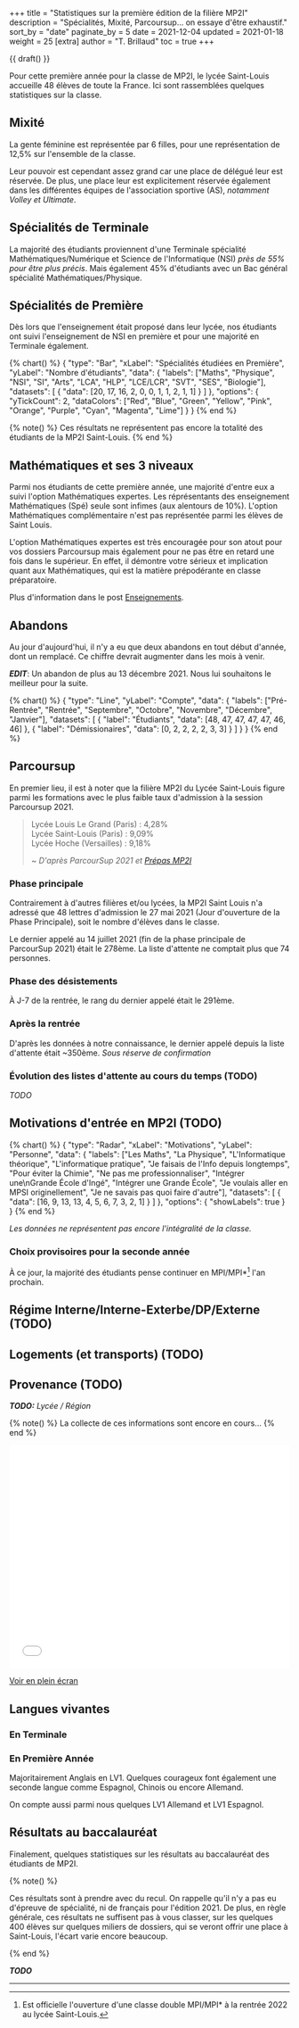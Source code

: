 +++
title = "Statistiques sur la première édition de la filière MP2I"
description = "Spécialités, Mixité, Parcoursup... on essaye d'être exhaustif."
sort_by = "date"
paginate_by = 5
date = 2021-12-04
updated = 2021-01-18
weight = 25
[extra]
author = "T. Brillaud"
toc = true
+++

{{ draft() }}

Pour cette première année pour la classe de MP2I, le lycée Saint-Louis accueille 48 élèves de toute la France. 
Ici sont rassemblées quelques statistiques sur la classe.

## Mixité

La gente féminine est représentée par 6 filles, pour une représentation de 12,5% sur l'ensemble de la classe.

Leur pouvoir est cependant assez grand car une place de délégué leur est réservée. De plus, une place leur est explicitement réservée également dans les différentes équipes de l'association sportive (AS), *notamment Volley et Ultimate*.

## Spécialités de Terminale

La majorité des étudiants proviennent d'une Terminale spécialité Mathématiques/Numérique et Science de l'Informatique (NSI) *près de 55% pour être plus précis*.
Mais également 45% d'étudiants avec un Bac général spécialité Mathématiques/Physique.

## Spécialités de Première

Dès lors que l'enseignement était proposé dans leur lycée, nos étudiants ont suivi l'enseignement de NSI en première et pour une majorité en Terminale également.

{% chart() %}
{
  "type": "Bar",
  "xLabel": "Spécialités étudiées en Première",
  "yLabel": "Nombre d'étudiants",
  "data": {
    "labels": ["Maths", "Physique", "NSI", "SI", "Arts", "LCA", "HLP", "LCE/LCR", "SVT", "SES", "Biologie"],
    "datasets": [
      {
        "data": [20, 17, 16, 2, 0, 0, 1, 1, 2, 1, 1]
      }
    ]
  },
  "options": {
    "yTickCount": 2,
    "dataColors": ["Red", "Blue", "Green", "Yellow", "Pink", "Orange", "Purple", "Cyan", "Magenta", "Lime"]
  }
}
{% end %}

{% note() %}
Ces résultats ne représentent pas encore la totalité des étudiants de la MP2I Saint-Louis.
{% end %}

## Mathématiques et ses 3 niveaux

Parmi nos étudiants de cette première année, une majorité d'entre eux a suivi l'option Mathématiques expertes.
Les réprésentants des enseignement Mathématiques (Spé) seule sont infimes (aux alentours de 10%). L'option Mathématiques complémentaire n'est pas représentée parmi les élèves de Saint Louis.

L'option Mathématiques expertes est très encouragée pour son atout pour vos dossiers Parcoursup mais également pour ne pas être en retard une fois dans le supérieur. En effet, il démontre votre sérieux et implication quant aux Mathématiques, qui est la matière prépodérante en classe préparatoire.

Plus d'information dans le post [Enseignements](@/a-propos/enseignements.md).

## Abandons

Au jour d'aujourd'hui, il n'y a eu que deux abandons en tout début d'année, dont un remplacé.
Ce chiffre devrait augmenter dans les mois à venir.

***EDIT***: Un abandon de plus au 13 décembre 2021. Nous lui souhaitons le meilleur pour la suite.

{% chart() %}
{
  "type": "Line",
  "yLabel": "Compte",
  "data": {
    "labels": ["Pré-Rentrée", "Rentrée", "Septembre", "Octobre", "Novembre", "Décembre", "Janvier"],
    "datasets": [
      {
        "label": "Étudiants",
        "data": [48, 47, 47, 47, 47, 46, 46]
      },
      {
        "label": "Démissionaires",
        "data": [0, 2, 2, 2, 2, 3, 3]
      }
    ]
  }
}
{% end %}


## Parcoursup 

En premier lieu, il est à noter que la filière MP2I du Lycée Saint-Louis figure parmi les formations avec le plus faible taux d'admission à la session Parcoursup 2021. 

>   Lycée Louis Le Grand (Paris) : 4,28%  
>   Lycée Saint-Louis (Paris) : 9,09%  
>   Lycée Hoche (Versailles) : 9,18%  
>
> ~ *D'après ParcourSup 2021 et [Prépas MP2I](https://prepas-mp2i.github.io/mp2i/)*

### Phase principale

Contrairement à d'autres filières et/ou lycées, la MP2I Saint Louis n'a adressé que 48 lettres d'admission le 27 mai 2021 (Jour d'ouverture de la Phase Principale), soit le nombre d'élèves dans le classe.


Le dernier appelé au 14 juillet 2021 (fin de la phase principale de ParcourSup 2021) était le 278ème.
La liste d'attente ne comptait plus que 74 personnes.

### Phase des désistements

À J-7 de la rentrée, le rang du dernier appelé était le 291ème.

### Après la rentrée

D'après les données à notre connaissance, le dernier appelé depuis la liste d'attente était ~350ème.
*Sous réserve de confirmation*

### Évolution des listes d'attente au cours du temps (TODO)

*TODO*

## Motivations d'entrée en MP2I (TODO)

{% chart() %}
{
  "type": "Radar",
  "xLabel": "Motivations",
  "yLabel": "Personne",
  "data": {
    "labels": ["Les Maths", "La Physique", "L'Informatique théorique", "L'informatique pratique", "Je faisais de l'Info depuis longtemps", "Pour éviter la Chimie", "Ne pas me professionnaliser", "Intégrer une\nGrande École d'Ingé", "Intégrer une Grande École", "Je voulais aller en MPSI originellement", "Je ne savais pas quoi faire d'autre"],
    "datasets": [
      {
        "data": [16, 9, 13, 13, 4, 5, 6, 7, 3, 2, 1]
      }
    ]
  },
  "options": {
    "showLabels": true
  }
}
{% end %}

*Les données ne représentent pas encore l'intégralité de la classe.*

### Choix provisoires pour la seconde année

À ce jour, la majorité des étudiants pense continuer en MPI/MPI*[^1] l'an prochain.

## Régime Interne/Interne-Exterbe/DP/Externe (TODO)

## Logements (et transports) (TODO)

## Provenance (TODO)

***TODO:** Lycée / Région*

{% note() %}
La collecte de ces informations sont encore en cours...
{% end %}

<iframe width="100%" height="400px" frameborder="0" allowfullscreen src="//umap.openstreetmap.fr/fr/map/provenancemp2isl-2022-01_705522?scaleControl=false&miniMap=false&scrollWheelZoom=false&zoomControl=true&allowEdit=false&moreControl=true&searchControl=null&tilelayersControl=null&embedControl=null&datalayersControl=true&onLoadPanel=undefined&captionBar=false"></iframe><p><a href="//umap.openstreetmap.fr/fr/map/provenancemp2isl-2022-01_705522">Voir en plein écran</a></p>

## Langues vivantes

### En Terminale

### En Première Année

Majoritairement Anglais en LV1. Quelques courageux font également une seconde langue comme Espagnol, Chinois ou encore Allemand.

On compte aussi parmi nous quelques LV1 Allemand et LV1 Espagnol.

## Résultats au baccalauréat

Finalement, quelques statistiques sur les résultats au baccalauréat des étudiants de MP2I.

{% note() %}

Ces résultats sont à prendre avec du recul. On rappelle qu'il n'y a pas eu d'épreuve de spécialité, ni de français pour l'édition 2021. De plus, en règle générale, ces résultats ne suffisent pas à vous classer, sur les quelques 400 élèves sur quelques miliers de dossiers, qui se veront offrir une place à Saint-Louis, l'écart varie encore beaucoup.

{% end %}

***TODO***

* * *

[^1]: Est officielle l'ouverture d'une classe double MPI/MPI* à la rentrée 2022 au lycée Saint-Louis.